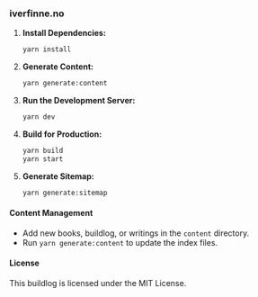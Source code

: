 ### iverfinne.no

1. **Install Dependencies:**
   ```sh
   yarn install
   ```

2. **Generate Content:**
   ```sh
   yarn generate:content
   ```

3. **Run the Development Server:**
   ```sh
   yarn dev
   ```

4. **Build for Production:**
   ```sh
   yarn build
   yarn start
   ```

6. **Generate Sitemap:**
   ```sh
   yarn generate:sitemap
   ```

#### Content Management
- Add new books, buildlog, or writings in the `content` directory.
- Run `yarn generate:content` to update the index files.

#### License
This buildlog is licensed under the MIT License.